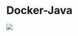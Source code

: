 Docker-Java
===========

[![](https://images.microbadger.com/badges/image/jahroots/java.svg)](https://microbadger.com/images/jahroots/java "Get your own image badge on microbadger.com")
